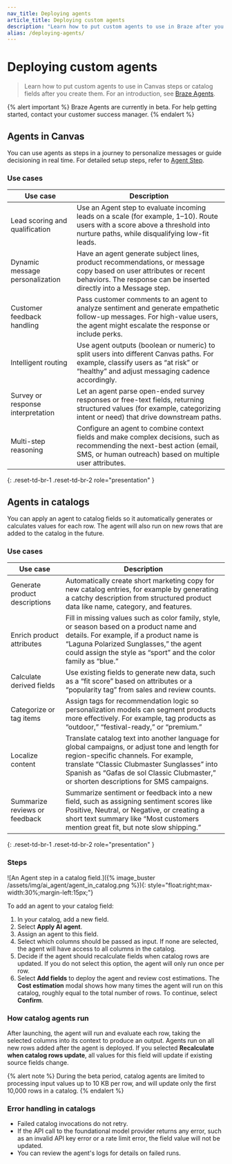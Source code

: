 ```yaml
---
nav_title: Deploying agents
article_title: Deploying custom agents
description: "Learn how to put custom agents to use in Braze after you create them."
alias: /deploying-agents/
---
```


# Deploying custom agents

> Learn how to put custom agents to use in Canvas steps or catalog fields after you create them. For an introduction, see [Braze Agents]({{site.baseurl}}/user_guide/brazeai/agents/). 

{% alert important %}
Braze Agents are currently in beta. For help getting started, contact your customer success manager.
{% endalert %}  

## Agents in Canvas  

You can use agents as steps in a journey to personalize messages or guide decisioning in real time. For detailed setup steps, refer to [Agent Step]({{site.baseurl}}/user_guide/engagement_tools/canvas/canvas_components/agent_step/).

### Use cases

| Use case | Description |
| --- | --- |
| Lead scoring and qualification | Use an Agent step to evaluate incoming leads on a scale (for example, 1–10). Route users with a score above a threshold into nurture paths, while disqualifying low-fit leads. |
| Dynamic message personalization | Have an agent generate subject lines, product recommendations, or message copy based on user attributes or recent behaviors. The response can be inserted directly into a Message step. |
| Customer feedback handling | Pass customer comments to an agent to analyze sentiment and generate empathetic follow-up messages. For high-value users, the agent might escalate the response or include perks. |
| Intelligent routing | Use agent outputs (boolean or numeric) to split users into different Canvas paths. For example, classify users as “at risk” or “healthy” and adjust messaging cadence accordingly. |
| Survey or response interpretation | Let an agent parse open-ended survey responses or free-text fields, returning structured values (for example, categorizing intent or need) that drive downstream paths. |
| Multi-step reasoning | Configure an agent to combine context fields and make complex decisions, such as recommending the next-best action (email, SMS, or human outreach) based on multiple user attributes. |
{: .reset-td-br-1 .reset-td-br-2 role="presentation" }

## Agents in catalogs  

You can apply an agent to catalog fields so it automatically generates or calculates values for each row. The agent will also run on new rows that are added to the catalog in the future. 

### Use cases

| Use case | Description |
| --- | --- |
| Generate product descriptions | Automatically create short marketing copy for new catalog entries, for example by generating a catchy description from structured product data like name, category, and features. |
| Enrich product attributes | Fill in missing values such as color family, style, or season based on a product name and details. For example, if a product name is “Laguna Polarized Sunglasses,” the agent could assign the style as “sport” and the color family as “blue.” |
| Calculate derived fields | Use existing fields to generate new data, such as a “fit score” based on attributes or a “popularity tag” from sales and review counts. |
| Categorize or tag items | Assign tags for recommendation logic so personalization models can segment products more effectively. For example, tag products as “outdoor,” “festival-ready,” or “premium.” |
| Localize content | Translate catalog text into another language for global campaigns, or adjust tone and length for region-specific channels. For example, translate “Classic Clubmaster Sunglasses” into Spanish as “Gafas de sol Classic Clubmaster,” or shorten descriptions for SMS campaigns. |
| Summarize reviews or feedback | Summarize sentiment or feedback into a new field, such as assigning sentiment scores like Positive, Neutral, or Negative, or creating a short text summary like “Most customers mention great fit, but note slow shipping.” |
{: .reset-td-br-1 .reset-td-br-2 role="presentation" }

### Steps

![An Agent step in a catalog field.]({% image_buster /assets/img/ai_agent/agent_in_catalog.png %}){: style="float:right;max-width:30%;margin-left:15px;"}

To add an agent to your catalog field:

1. In your catalog, add a new field.  
2. Select **Apply AI agent**.
3. Assign an agent to this field.  
4. Select which columns should be passed as input. If none are selected, the agent will have access to all columns in the catalog.  
5. Decide if the agent should recalculate fields when catalog rows are updated. If you do not select this option, the agent will only run once per row.
6. Select **Add fields** to deploy the agent and review cost estimations. The **Cost estimation** modal shows how many times the agent will run on this catalog, roughly equal to the total number of rows. To continue, select **Confirm**.

### How catalog agents run  

After launching, the agent will run and evaluate each row, taking the selected columns into its context to produce an output. Agents run on all new rows added after the agent is deployed. If you selected **Recalculate when catalog rows update**, all values for this field will update if existing source fields change.  

{% alert note %}
During the beta period, catalog agents are limited to processing input values up to 10 KB per row, and will update only the first 10,000 rows in a catalog.
{% endalert %}

### Error handling in catalogs  

- Failed catalog invocations do not retry.
- If the API call to the foundational model provider returns any error, such as an invalid API key error or a rate limit error, the field value will not be updated.   
- You can review the agent's logs for details on failed runs.  
